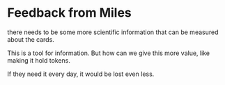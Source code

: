 # Feedback from Miles
there needs to be some more scientific information that can be measured about the cards.

This is a tool for information. But how can we give this more value, like making it hold tokens.

If they need it every day, it would be lost even less.
